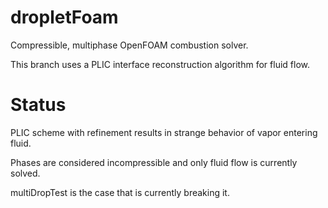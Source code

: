 dropletFoam
===========

Compressible, multiphase OpenFOAM combustion solver. 

This branch uses a PLIC interface reconstruction algorithm for fluid flow.


Status
================
PLIC scheme with refinement results in strange behavior of vapor entering fluid.

Phases are considered incompressible and only fluid flow is currently solved.

multiDropTest is the case that is currently breaking it.

